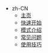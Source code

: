- zh-CN
  - [主页]()
  - [快速开始](docs/zh-CN/quickstart.md)
  - [模式介绍](docs/zh-CN/mode.md)
  - [常见问题](docs/zh-CN/faq.md)
  - [使用技巧](docs/zh-CN/tips.md)
